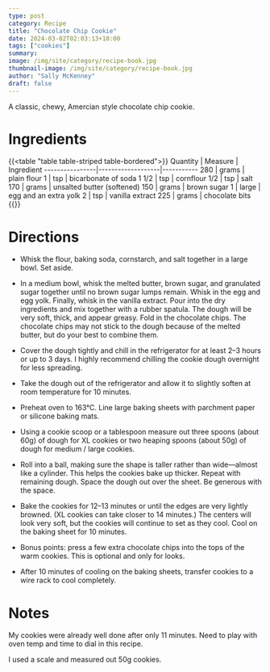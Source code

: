 ```yaml
---
type: post
category: Recipe
title: "Chocolate Chip Cookie"
date: 2024-03-02T02:03:13+10:00
tags: ["cookies"]
summary: 
image: /img/site/category/recipe-book.jpg
thumbnail-image: /img/site/category/recipe-book.jpg
author: "Sally McKenney"
draft: false
---
```


A classic, chewy, Amercian style chocolate chip cookie.
<!--more-->

# Ingredients

{{<table "table table-striped table-bordered">}}
Quantity        | Measure           | Ingredient
----------------|-------------------|-----------
280  			| grams				| plain flour
1				| tsp				| bicarbonate of soda
1 1/2			| tsp				| cornflour
1/2				| tsp				| salt
170				| grams				| unsalted butter (softened)
150  	  		| grams 			| brown sugar
1				| large				| egg and an extra yolk
2				| tsp				| vanilla extract
225				| grams				| chocolate bits
{{</table>}}

# Directions

* Whisk the flour, baking soda, cornstarch, and salt together in a large bowl. Set aside.

* In a medium bowl, whisk the melted butter, brown sugar, and granulated sugar together until no brown sugar lumps remain. Whisk in the egg and egg yolk. Finally, whisk in the vanilla extract. Pour into the dry ingredients and mix together with a rubber spatula. The dough will be very soft, thick, and appear greasy. Fold in the chocolate chips. The chocolate chips may not stick to the dough because of the melted butter, but do your best to combine them.

* Cover the dough tightly and chill in the refrigerator for at least 2–3 hours or up to 3 days. I highly recommend chilling the cookie dough overnight for less spreading.

* Take the dough out of the refrigerator and allow it to slightly soften at room temperature for 10 minutes.

* Preheat oven to 163°C. Line large baking sheets with parchment paper or silicone baking mats.

* Using a cookie scoop or a tablespoon measure out three spoons (about 60g) of dough for XL cookies or two heaping spoons (about 50g) of dough for medium / large cookies.

* Roll into a ball, making sure the shape is taller rather than wide—almost like a cylinder. This helps the cookies bake up thicker. Repeat with remaining dough. Space the dough out over the sheet. Be generous with the space.

* Bake the cookies for 12–13 minutes or until the edges are very lightly browned. (XL cookies can take closer to 14 minutes.) The centers will look very soft, but the cookies will continue to set as they cool. Cool on the baking sheet for 10 minutes.

* Bonus points: press a few extra chocolate chips into the tops of the warm cookies. This is optional and only for looks.

* After 10 minutes of cooling on the baking sheets, transfer cookies to a wire rack to cool completely. 


# Notes

My cookies were already well done after only 11 minutes. Need to play with oven temp and time to dial in this recipe.

I used a scale and measured out 50g cookies.